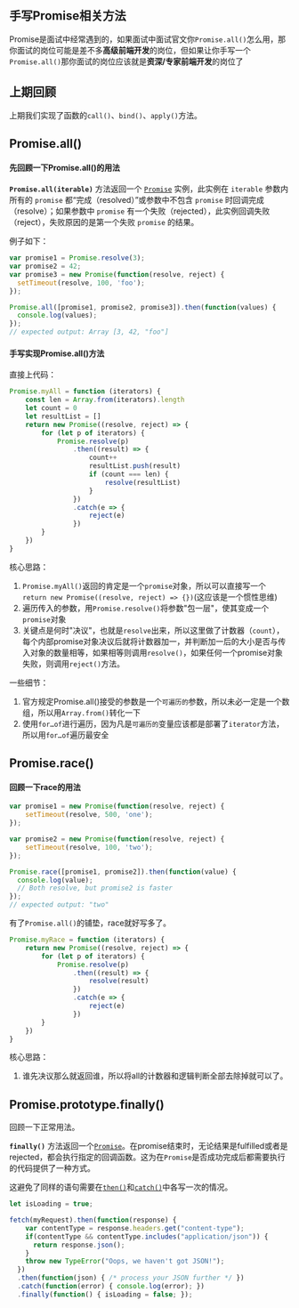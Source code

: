 ## 手写Promise相关方法

Promise是面试中经常遇到的，如果面试中面试官文你`Promise.all()`怎么用，那你面试的岗位可能是差不多**高级前端开发**的岗位，但如果让你手写一个`Promise.all()`那你面试的岗位应该就是**资深/专家前端开发**的岗位了



## 上期回顾

上期我们实现了函数的`call()`、`bind()`、`apply()`方法。

## Promise.all()

#### 先回顾一下Promise.all()的用法

**`Promise.all(iterable)`** 方法返回一个 [`Promise`](https://developer.mozilla.org/zh-CN/docs/Web/JavaScript/Reference/Global_Objects/Promise) 实例，此实例在 `iterable` 参数内所有的 `promise` 都“完成（resolved）”或参数中不包含 `promise` 时回调完成（resolve）；如果参数中  `promise` 有一个失败（rejected），此实例回调失败（reject），失败原因的是第一个失败 `promise` 的结果。

例子如下：

```javascript
var promise1 = Promise.resolve(3);
var promise2 = 42;
var promise3 = new Promise(function(resolve, reject) {
  setTimeout(resolve, 100, 'foo');
});

Promise.all([promise1, promise2, promise3]).then(function(values) {
  console.log(values);
});
// expected output: Array [3, 42, "foo"]
```



#### 手写实现Promise.all()方法

直接上代码：

```javascript
Promise.myAll = function (iterators) {
	const len = Array.from(iterators).length
	let count = 0
	let resultList = []
	return new Promise((resolve, reject) => {
        for (let p of iterators) {
            Promise.resolve(p)
                .then((result) => {
                    count++
                    resultList.push(result)
                    if (count === len) {
                        resolve(resultList)
                    }
                })
                .catch(e => {
                    reject(e)
                })
        }
	})
}
```

核心思路：

1. `Promise.myAll()`返回的肯定是一个`promise`对象，所以可以直接写一个`return new Promise((resolve, reject) => {})`(这应该是一个惯性思维)
2. 遍历传入的参数，用`Promise.resolve()`将参数"包一层"，使其变成一个`promise`对象
3. 关键点是何时"决议"，也就是`resolve`出来，所以这里做了计数器（`count`），每个内部promise对象决议后就将计数器加一，并判断加一后的大小是否与传入对象的数量相等，如果相等则调用`resolve()`，如果任何一个promise对象失败，则调用`reject()`方法。

一些细节：

1. 官方规定Promise.all()接受的参数是一个`可遍历的`参数，所以未必一定是一个数组，所以用`Array.from()`转化一下
2. 使用`for…of`进行遍历，因为凡是`可遍历的`变量应该都是部署了`iterator`方法，所以用`for…of`遍历最安全



## Promise.race()

#### 回顾一下race的用法

```javascript
var promise1 = new Promise(function(resolve, reject) {
    setTimeout(resolve, 500, 'one');
});

var promise2 = new Promise(function(resolve, reject) {
    setTimeout(resolve, 100, 'two');
});

Promise.race([promise1, promise2]).then(function(value) {
  console.log(value);
  // Both resolve, but promise2 is faster
});
// expected output: "two"
```



有了`Promise.all()`的铺垫，race就好写多了。

```javascript
Promise.myRace = function (iterators) {
	return new Promise((resolve, reject) => {
        for (let p of iterators) {
            Promise.resolve(p)
                .then((result) => {
                    resolve(result)
                })
                .catch(e => {
                    reject(e)
                })
        }
	})
}
```

核心思路：

1. 谁先决议那么就返回谁，所以将all的计数器和逻辑判断全部去除掉就可以了。



## Promise.prototype.finally()

回顾一下正常用法。

**`finally()`** 方法返回一个[`Promise`](https://developer.mozilla.org/zh-CN/docs/Web/JavaScript/Reference/Global_Objects/Promise)。在promise结束时，无论结果是fulfilled或者是rejected，都会执行指定的回调函数。这为在`Promise`是否成功完成后都需要执行的代码提供了一种方式。

这避免了同样的语句需要在[`then()`](https://developer.mozilla.org/zh-CN/docs/Web/JavaScript/Reference/Global_Objects/Promise/then)和[`catch()`](https://developer.mozilla.org/zh-CN/docs/Web/JavaScript/Reference/Global_Objects/Promise/catch)中各写一次的情况。

```javascript
let isLoading = true;

fetch(myRequest).then(function(response) {
    var contentType = response.headers.get("content-type");
    if(contentType && contentType.includes("application/json")) {
      return response.json();
    }
    throw new TypeError("Oops, we haven't got JSON!");
  })
  .then(function(json) { /* process your JSON further */ })
  .catch(function(error) { console.log(error); })
  .finally(function() { isLoading = false; });
```

